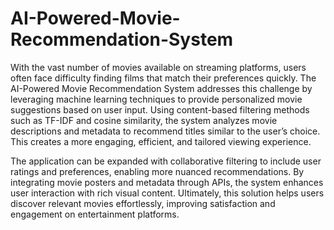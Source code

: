 # AI-Powered-Movie-Recommendation-System
With the vast number of movies available on streaming platforms, users often face difficulty finding films that match their preferences quickly. The AI-Powered Movie Recommendation System addresses this challenge by leveraging machine learning techniques to provide personalized movie suggestions based on user input. Using content-based filtering methods such as TF-IDF and cosine similarity, the system analyzes movie descriptions and metadata to recommend titles similar to the user’s choice. This creates a more engaging, efficient, and tailored viewing experience.

The application can be expanded with collaborative filtering to include user ratings and preferences, enabling more nuanced recommendations. By integrating movie posters and metadata through APIs, the system enhances user interaction with rich visual content. Ultimately, this solution helps users discover relevant movies effortlessly, improving satisfaction and engagement on entertainment platforms.
